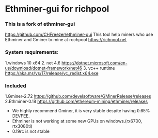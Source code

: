# Ethminer-gui for richpool
### This is a fork of ethminer-gui 
https://github.com/CHFreezer/ethminer-gui
This tool help miners who use Ethminer and Gminer to mine at rochpool  https://richpool.net

### System requirements:

1.windows 10 x64
2. net 4.6 https://dotnet.microsoft.com/en-us/download/dotnet-framework/net46
3. vc++ runtime https://aka.ms/vs/17/release/vc_redist.x64.exe

### Included

1.Gminer-2.72 https://github.com/develsoftware/GMinerRelease/releases
2.Ethminer-0.18 https://github.com/ethereum-mining/ethminer/releases

   * We highly recommend Gminer, it is very stable despite having 0.65% DEVFEE.
   * Ethminer is not working at some new GPUs on windows.(rx6700, rtx3080ti)
   * 0.19rc is not stable
